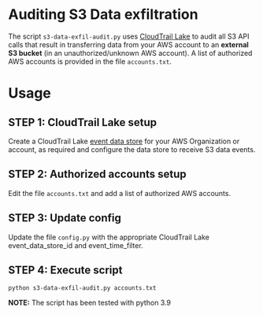 # Auditing S3 Data exfiltration

The script `s3-data-exfil-audit.py` uses [CloudTrail Lake](https://docs.aws.amazon.com/awscloudtrail/latest/userguide/cloudtrail-lake.html) to audit all S3 API calls that result in transferring data from your AWS account to an **external S3 bucket** (in an unauthorized/unknown AWS account). A list of authorized AWS accounts is provided in the file `accounts.txt`.

# Usage

## STEP 1: CloudTrail Lake setup

Create a CloudTrail Lake [event data store](https://docs.aws.amazon.com/awscloudtrail/latest/userguide/query-event-data-store-cloudtrail.html) for your AWS Organization or account, as required and configure the data store to receive S3 data events.


## STEP 2: Authorized accounts setup

Edit the file `accounts.txt` and add a list of authorized AWS accounts.


## STEP 3: Update config

Update the file `config.py` with the appropriate CloudTrail Lake event_data_store_id and event_time_filter.

## STEP 4: Execute script

```
python s3-data-exfil-audit.py accounts.txt
```

**NOTE:** The script has been tested with python 3.9